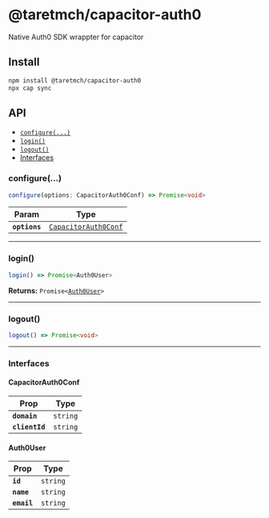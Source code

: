 # @taretmch/capacitor-auth0

Native Auth0 SDK wrappter for capacitor

## Install

```bash
npm install @taretmch/capacitor-auth0
npx cap sync
```

## API

<docgen-index>

* [`configure(...)`](#configure)
* [`login()`](#login)
* [`logout()`](#logout)
* [Interfaces](#interfaces)

</docgen-index>

<docgen-api>
<!--Update the source file JSDoc comments and rerun docgen to update the docs below-->

### configure(...)

```typescript
configure(options: CapacitorAuth0Conf) => Promise<void>
```

| Param         | Type                                                              |
| ------------- | ----------------------------------------------------------------- |
| **`options`** | <code><a href="#capacitorauth0conf">CapacitorAuth0Conf</a></code> |

--------------------


### login()

```typescript
login() => Promise<Auth0User>
```

**Returns:** <code>Promise&lt;<a href="#auth0user">Auth0User</a>&gt;</code>

--------------------


### logout()

```typescript
logout() => Promise<void>
```

--------------------


### Interfaces


#### CapacitorAuth0Conf

| Prop           | Type                |
| -------------- | ------------------- |
| **`domain`**   | <code>string</code> |
| **`clientId`** | <code>string</code> |


#### Auth0User

| Prop        | Type                |
| ----------- | ------------------- |
| **`id`**    | <code>string</code> |
| **`name`**  | <code>string</code> |
| **`email`** | <code>string</code> |

</docgen-api>
